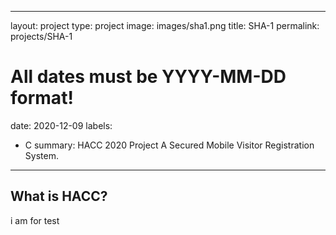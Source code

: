  ---
layout: project
type: project
image: images/sha1.png
title: SHA-1
permalink: projects/SHA-1
# All dates must be YYYY-MM-DD format!
date: 2020-12-09
labels:
  - C
summary: HACC 2020 Project A Secured Mobile Visitor Registration System.
---

## What is HACC?

i am for test
